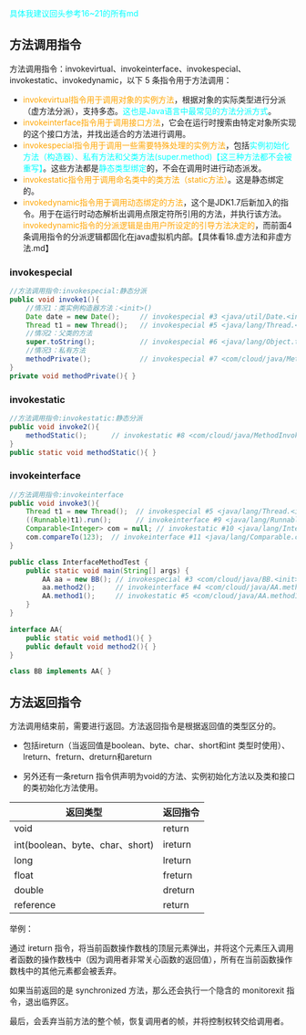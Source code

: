 <font color="cyan">具体我建议回头参考16~21的所有md</font>

## 方法调用指令

方法调用指令：invokevirtual、invokeinterface、invokespecial、invokestatic、invokedynamic，以下 5 条指令用于方法调用：

- <font color="orange">invokevirtual指令用于调用对象的实例方法</font>，根据对象的实际类型进行分派（虚方法分派），支持多态。<font color="cyan">这也是Java语言中最常见的方法分派方式</font>。
- <font color="orange">invokeinterface指令用于调用接口方法</font>，它会在运行时搜索由特定对象所实现的这个接口方法，并找出适合的方法进行调用。
- <font color="orange">invokespecial指令用于调用一些需要特殊处理的实例方法</font>，包括<font color="cyan">实例初始化方法（构造器）、私有方法和父类方法(super.method)【这三种方法都不会被重写】</font>。这些方法都是<font color="cyan">静态类型绑定</font>的，不会在调用时进行动态派发。
- <font color="orange">invokestatic指令用于调用命名类中的类方法（static方法）</font>。这是静态绑定的。
- <font color="orange">invokedynamic指令用于调用动态绑定的方法</font>，这个是JDK1.7后新加入的指令。用于在运行时动态解析出调用点限定符所引用的方法，并执行该方法。<font color="orange">invokedynamic指令的分派逻辑是由用户所设定的引导方法决定的</font>，而前面4条调用指令的分派逻辑都固化在java虚拟机内部。【具体看18.虚方法和非虚方法.md】



### invokespecial

```java
//方法调用指令:invokespecial:静态分派
public void invoke1(){
    //情况1：类实例构造器方法：<init>()
    Date date = new Date();     // invokespecial #3 <java/util/Date.<init> : ()V>
    Thread t1 = new Thread();   // invokespecial #5 <java/lang/Thread.<init> : ()V>
    //情况2：父类的方法
    super.toString();           // invokespecial #6 <java/lang/Object.toString : ()Ljava/lang/String;>
    //情况3：私有方法
    methodPrivate();            // invokespecial #7 <com/cloud/java/MethodInvokeReturnTest.methodPrivate : ()V>
}
private void methodPrivate(){ }
```



### invokestatic

```java
//方法调用指令:invokestatic:静态分派
public void invoke2(){
    methodStatic();      // invokestatic #8 <com/cloud/java/MethodInvokeReturnTest.methodStatic : ()V>
}
public static void methodStatic(){ }
```



### invokeinterface

```java
//方法调用指令:invokeinterface
public void invoke3(){
    Thread t1 = new Thread();  // invokespecial #5 <java/lang/Thread.<init> : ()V>
    ((Runnable)t1).run();      // invokeinterface #9 <java/lang/Runnable.run : ()V> count 1
    Comparable<Integer> com = null; // invokestatic #10 <java/lang/Integer.valueOf : (I)Ljava/lang/Integer;>
    com.compareTo(123);  // invokeinterface #11 <java/lang/Comparable.compareTo : (Ljava/lang/Object;)I> count 2
}
```

```java
public class InterfaceMethodTest {
    public static void main(String[] args) {
        AA aa = new BB(); // invokespecial #3 <com/cloud/java/BB.<init> : ()V>
        aa.method2();     // invokeinterface #4 <com/cloud/java/AA.method2 : ()V> count 1  【接口方法】
        AA.method1();     // invokestatic #5 <com/cloud/java/AA.method1 : ()V> 【静态方法】
    }
}

interface AA{
    public static void method1(){ }
    public default void method2(){ }
}

class BB implements AA{ }
```

## 方法返回指令

方法调用结束前，需要进行返回。方法返回指令是根据返回值的类型区分的。

- 包括ireturn（当返回值是boolean、byte、char、short和int 类型时使用）、lreturn、freturn、dreturn和areturn

- 另外还有一条return 指令供声明为void的方法、实例初始化方法以及类和接口的类初始化方法使用。

| 返回类型                        | 返回指令 |
| ------------------------------- | -------- |
| void                            | return   |
| int(boolean、byte、char、short) | ireturn  |
| long                            | lreturn  |
| float                           | freturn  |
| double                          | dreturn  |
| reference                       | return   |

举例：

通过 ireturn 指令，将当前函数操作数栈的顶层元素弹出，并将这个元素压入调用者函数的操作数栈中（因为调用者非常关心函数的返回值），所有在当前函数操作数栈中的其他元素都会被丢弃。

如果当前返回的是 synchronized 方法，那么还会执行一个隐含的 monitorexit 指令，退出临界区。

最后，会丢弃当前方法的整个帧，恢复调用者的帧，并将控制权转交给调用者。